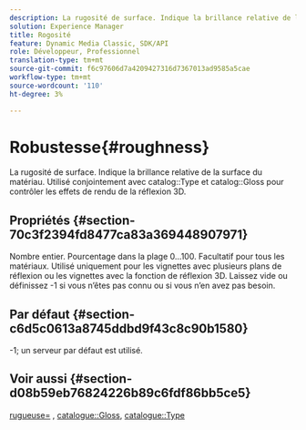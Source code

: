 ```yaml
---
description: La rugosité de surface. Indique la brillance relative de la surface du matériau. Utilisé en association avec le type de catalogue et la brillance du catalogue pour contrôler les effets de rendu de la réflexion 3D.
solution: Experience Manager
title: Rogosité
feature: Dynamic Media Classic, SDK/API
role: Développeur, Professionnel
translation-type: tm+mt
source-git-commit: f6c97606d7a4209427316d7367013ad9585a5cae
workflow-type: tm+mt
source-wordcount: '110'
ht-degree: 3%

---
```



# Robustesse{#roughness}

La rugosité de surface. Indique la brillance relative de la surface du matériau. Utilisé conjointement avec catalog::Type et catalog::Gloss pour contrôler les effets de rendu de la réflexion 3D.

## Propriétés {#section-70c3f2394fd8477ca83a369448907971}

Nombre entier. Pourcentage dans la plage 0...100. Facultatif pour tous les matériaux. Utilisé uniquement pour les vignettes avec plusieurs plans de réflexion ou les vignettes avec la fonction de réflexion 3D. Laissez vide ou définissez -1 si vous n’êtes pas connu ou si vous n’en avez pas besoin.

## Par défaut {#section-c6d5c0613a8745ddbd9f43c8c90b1580}

-1; un serveur par défaut est utilisé.

## Voir aussi {#section-d08b59eb76824226b89c6fdf86bb5ce5}

[rugueuse=](../../../../../ir-api/http-protocol/image-rendering-api-ref/c-ir-http-protocol-ref/c-ir-http-protocol-command-reference/r-ir-rough.md#reference-00add846b09f4dc39420bda1ca414180) ,  [catalogue::Gloss](../../../../../ir-api/material-cat/image-rendering-api-ref/c-ir-material-catalog/c-ir-material-data-reference/r-ir-cat-gloss.md#reference-5277f62a67e2408ab94699aa712f1eeb),  [catalogue::Type](../../../../../ir-api/material-cat/image-rendering-api-ref/c-ir-material-catalog/c-ir-material-data-reference/r-ir-cat-type.md#reference-9bea147dda9f4e74bc0ec79dcc0d9161)
